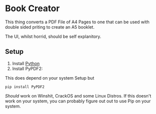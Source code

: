 # Book Creator

This thing converts a PDF File of A4 Pages to one that can be used with double sided priting to create an A5 booklet.

The UI, whilst horrid, should be self explanitory.

## Setup
1. Install [Python](https://www.python.org/)
2. Install PyPDF2:

This does depend on your system Setup but
```
pip install PyPDF2
```
*Should* work on Winshit, CrackOS and some Linux Distros.
If this doesn't work on your system, you can probably figure out out to use Pip on your system.

